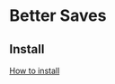 # Better Saves

## Install
[How to install](https://github.com/uurha/BetterPluginCollection/wiki/How-to-install)
